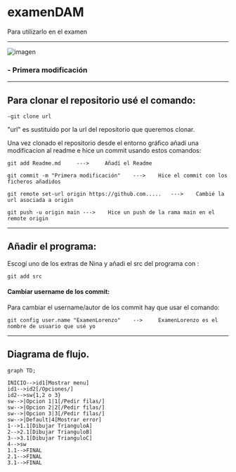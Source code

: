# examenDAM

Para utilizarlo en el examen

---

![imagen](https://cibertest.com/public/img/main/categorias/thumbs/13-examen-test-lenguaje-de-programacion-python-thumb-592w.jpg)

### - Primera modificación

---

## Para clonar el repositorio usé el comando:

````
-git clone url
````
"url" es sustituído por la url del repositorio que queremos clonar.

Una vez clonado el repositorio desde el entorno gráfico añadí una modificacion al readme e hice un commit usando estos comandos:
````
git add Readme.md     --->     Añadí el Readme

git commit -m "Primera modificación"	--->	Hice el commit con los ficheros añadidos	

git remote set-url origin https://github.com.....	--->	Cambié la url asociada a origin

git push -u origin main	--->	Hice un push de la rama main en el remote origin 

````

---

## Añadir el programa:

Escogí uno de los extras de Nina y añadi el src del programa con :

````
git add src
````

#### Cambiar username de los commit:

Para cambiar el username/autor de los commit hay que usar el comando:

````
git config user.name "ExamenLorenzo"    -->     ExamenLorenzo es el nombre de usuario que usé yo
````

---

## Diagrama de flujo.

````mermaid
graph TD;

INICIO-->id1[Mostrar menu]
id1-->id2[/Opciones/]
id2-->sw{1,2 o 3}
sw-->|Opcion 1|1[/Pedir filas/]
sw-->|Opcion 2|2[/Pedir filas/]
sw-->|Opcion 3|3[/Pedir filas/]
sw-->|Default|4[Mostrar error]
1-->1.1[Dibujar TrianguloA]
2-->2.1[Dibujar TrianguloB]
3-->3.1[Dibujar TrianguloC]
4-->sw
1.1-->FINAL
2.1-->FINAL
3.1-->FINAL












